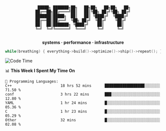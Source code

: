 <div align="center">

```
 █████╗ ███████╗██╗   ██╗██╗   ██╗██╗   ██╗
██╔══██╗██╔════╝██║   ██║╚██╗ ██╔╝╚██╗ ██╔╝
███████║█████╗  ██║   ██║ ╚████╔╝  ╚████╔╝ 
██╔══██║██╔══╝  ╚██╗ ██╔╝  ╚██╔╝    ╚██╔╝  
██║  ██║███████╗ ╚████╔╝    ██║      ██║   
╚═╝  ╚═╝╚══════╝  ╚═══╝     ╚═╝      ╚═╝   
                                           
```

**systems · performance · infrastructure**

```cpp
while(breathing) { everything->build()->optimize()->ship()->repeat(); }
```

</div>

<!--START_SECTION:waka-->
![Code Time](http://img.shields.io/badge/Code%20Time-164%20hrs%2037%20mins-blue)

📊 **This Week I Spent My Time On** 

```text
💬 Programming Languages: 
C++                      18 hrs 52 mins      ██████████████████░░░░░░░   71.50 % 
conf                     3 hrs 22 mins       ███░░░░░░░░░░░░░░░░░░░░░░   12.80 % 
YAML                     1 hr 24 mins        █░░░░░░░░░░░░░░░░░░░░░░░░   05.36 % 
C                        1 hr 23 mins        █░░░░░░░░░░░░░░░░░░░░░░░░   05.29 % 
Other                    32 mins             █░░░░░░░░░░░░░░░░░░░░░░░░   02.08 % 
```


<!--END_SECTION:waka-->
